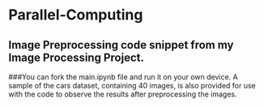 # Parallel-Computing

## Image Preprocessing code snippet from my Image Processing Project.

###You can fork the main.ipynb file and run it on your own device. A sample of the cars dataset, containing 40 images, is also provided for use with the code to observe the results after preprocessing the images.





